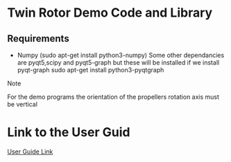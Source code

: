 # Twin Rotor Demo Code and Library


## Requirements

- Numpy (sudo apt-get install python3-numpy)
Some other dependancies are pyqt5,scipy and pyqt5-graph but these will be installed if we install pyqt-graph
sudo apt-get install python3-pyqtgraph


>[!Note]
>
>For the demo programs the orientation of the propellers rotation axis must be vertical

# Link to the User Guid
[User Guide Link](docs/User_Guide.md)
